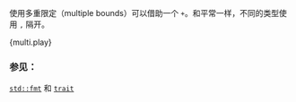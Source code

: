 使用多重限定（multiple bounds）可以借助一个 `+`。和平常一样，不同的类型使用 `,` 隔开。

{multi.play}

### 参见：

[`std::fmt`][fmt] 和 [`trait`][traits]

[fmt]: ../hello/print.html
[traits]: ../trait.html
